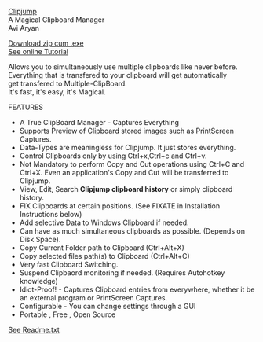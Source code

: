 [Clipjump](http://avi-win-tips.blogspot.com/p/clipjump.html)  
A Magical Clipboard Manager  
Avi Aryan  

[Download zip cum .exe](http://goo.gl/tUi4K)   
[See online Tutorial](http://avi-win-tips.blogspot.com/2013/04/clipjump-online-guide.html)  

Allows you to simultaneously use multiple clipboards like never before.  
Everything that is transfered to your clipboard will get automatically  
get transfered to Multiple-ClipBoard.  
It's fast, it's easy, it's Magical.  

FEATURES

 * A True ClipBoard Manager - Captures Everything
 * Supports Preview of Clipboard stored images such as PrintScreen Captures. 
 * Data-Types are meaningless for Clipjump. It just stores everything.
 * Control Clipboards only by using Ctrl+x,Ctrl+c and Ctrl+v. 
 * Not Mandatory to perform Copy and Cut operations using Ctrl+C and Ctrl+X. Even an application's Copy and Cut will be transferred to Clipjump.
 * View, Edit, Search **Clipjump clipboard history** or simply clipboard history.
 * FIX Clipboards at certain positions. (See FIXATE in Installation Instructions below)
 * Add selective Data to Windows Clipboard if needed.
 * Can have as much simultaneous clipboards as possible. (Depends on Disk Space).
 * Copy Current Folder path to Clipboard (Ctrl+Alt+X) 
 * Copy selected files path(s) to Clipboard (Ctrl+Alt+C)
 * Very fast Clipboard Switching.
 * Suspend Clipbaord monitoring if needed. (Requires Autohotkey knowledge)
 * Idiot-Proof! - Captures Clipboard entries from everywhere, whether it be an external program or PrintScreen Captures.
 * Configurable - You can change settings through a GUI
 * Portable , Free , Open Source

[See Readme.txt](readme.txt)  
  